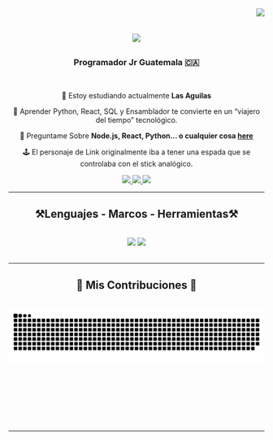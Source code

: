 <img align="right" src="https://visitor-badge.laobi.icu/badge?page_id=salesp07.salesp07" />

<h1 align="center">
    <img src="https://readme-typing-svg.herokuapp.com/?font=Righteous&size=35&center=true&vCenter=true&width=500&height=70&duration=4000&lines=Hola+!+👋;+Soy+Brandon+Morales!;" />
</h1>

<h3 align="center"> Programador Jr Guatemala 🇨🇦</h3>

<br/>

<div align="center">
 
 🔭 Estoy estudiando actualmente **Las Aguilas**
 
🧠 Aprender Python, React, SQL y Ensamblador te convierte en un “viajero del tiempo” tecnológico.

💬 Preguntame Sobre **Node.js, React, Python... o cualquier cosa [here](https://github.com/MoralesMeridaxtzv1)**

🕹️ El personaje de Link originalmente iba a tener una espada que se controlaba con el stick analógico.

 </div>
 
<div align="center"> 
  <a href="respaldobrandonmorales@gmail.com">
    <img src="https://img.shields.io/badge/Gmail-D14836?style=for-the-badge&logo=gmail&logoColor=white"/>
  </a>
  <a href="" target="_blank">
    <img src="https://img.shields.io/badge/PlayStation-003791?style=for-the-badge&logo=playstation&logoColor=white"/>
  </a>
  <a href="" target="_blank">
     <img src="https://img.shields.io/badge/Counter_Strike-000000?style=for-the-badge&logo=counter-strike&logoColor=white"/> <!-- sqlite, safari, google-chrome are other good icon options -->
  </a>
</div>

 <hr/>
 
<h2 align="center">⚒️Lenguajes - Marcos - Herramientas⚒️</h2>
<br/>
<div align="center">
    <img src="https://skillicons.dev/icons?i=react,bootstrap,mui,html,css,vscode,github,figma,tailwind,git,r" />
    <img src="https://skillicons.dev/icons?i=nodejs,python,javascript,typescript,express,firebase,mongodb,c,java,nextjs,mysql,flask" /><br>
</div>

<br/>
<hr/>

<div align="center">
  <h2>🐍 Mis Contribuciones 🐍</h2>
  <br>
  <img alt="snake eating my contributions" src="https://raw.githubusercontent.com/salesp07/salesp07/output/github-contribution-grid-snake.svg" />
  
  <br/><br/><br/>


<br/><br/>

<hr/>

<br/>

<br/>
